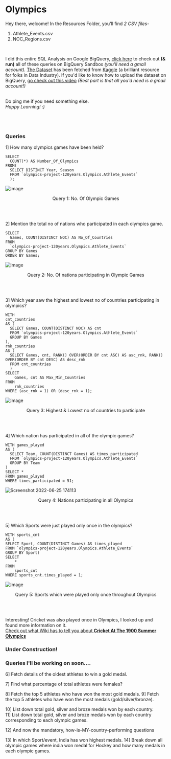 # Olympics 

Hey there, welcome! In the Resources Folder, you'll find *2 CSV files-* </br> 
1. Athlete_Events.csv
2. NOC_Regions.csv

</br>

I did this entire SQL Analysis on Google BigQuery, [click here](https://console.cloud.google.com/bigquery?sq=410130076228:b9aad05d05da4af8a21ef37823fd13db&project=olympics-project-120years) to check out **(& run)** all of these queries on BigQuery Sandbox *(you'll need a gmail account).* [The Dataset](https://www.kaggle.com/datasets/heesoo37/120-years-of-olympic-history-athletes-and-results?select=noc_regions.csv) has been fetched from [Kaggle](https://www.kaggle.com/) (a brilliant resource for folks in Data Industry). If you'd like to know how to upload the dataset on BigQuery, [go check out this video]() *(Best part is that all you'd need is a gmail account!)*</br></br>

Do ping me if you need something else. </br> 
*Happy Learning! :)*
</br></br></br></br>


### Queries

1] How many olympics games have been held? 

    SELECT 
      COUNT(*) AS Number_Of_Olympics
    FROM( 
      SELECT DISTINCT Year, Season
      FROM `olympics-project-120years.Olympics.Athlete_Events`
      );
      
 
![image](https://user-images.githubusercontent.com/91784043/175772998-265866a1-5233-4e89-9dec-d734b5570d2a.png)

<p align = "center">
Query 1: No. Of Olympic Games
</p>
 </br> </br>
 
2] Mention the total no of nations who participated in each olympics game.

    SELECT 
      Games, COUNT(DISTINCT NOC) AS No_Of_Countries
    FROM 
      `olympics-project-120years.Olympics.Athlete_Events`
    GROUP BY Games
    ORDER BY Games;

![image](https://user-images.githubusercontent.com/91784043/175773057-4e57d0f8-401d-415f-9ffc-83aecc36646c.png)

<p align = "center">
Query 2: No. Of nations participating in Olympic Games
</p>
 </br> </br>

3] Which year saw the highest and lowest no of countries participating in olympics?

    WITH
    cnt_countries
    AS (
      SELECT Games, COUNT(DISTINCT NOC) AS cnt
      FROM `olympics-project-120years.Olympics.Athlete_Events`
      GROUP BY Games
    ),
    rnk_countries
    AS (
      SELECT Games, cnt, RANK() OVER(ORDER BY cnt ASC) AS asc_rnk, RANK() OVER(ORDER BY cnt DESC) AS desc_rnk
      FROM cnt_countries
      )
    SELECT 
        Games, cnt AS Max_Min_Countries
    FROM 
        rnk_countries
    WHERE (asc_rnk = 1) OR (desc_rnk = 1);
 
![image](https://user-images.githubusercontent.com/91784043/175773084-439200cb-e5ed-473e-812d-b2622b4fdd8d.png)

<p align = "center">
Query 3: Highest & Lowest no of countries to participate
</p>
 </br> </br>

4] Which nation has participated in all of the olympic games?

    WITH games_played
    AS (
      SELECT Team, COUNT(DISTINCT Games) AS times_participated
      FROM `olympics-project-120years.Olympics.Athlete_Events`
      GROUP BY Team
    )
    SELECT *
    FROM games_played
    WHERE times_participated = 51;

![Screenshot 2022-06-25 174113](https://user-images.githubusercontent.com/91784043/175772967-2573bbaa-9ab8-4b56-b86f-dc03a8f57947.png)

<p align = "center">
Query 4: Nations participating in all Olympics
</p>
 </br> </br>

5] Which Sports were just played only once in the olympics?<br/>

    WITH sports_cnt
    AS (
    SELECT Sport, COUNT(DISTINCT Games) AS times_played
    FROM `olympics-project-120years.Olympics.Athlete_Events`
    GROUP BY Sport)
    SELECT 
        *
    FROM 
        sports_cnt
    WHERE sports_cnt.times_played = 1;

![image](https://user-images.githubusercontent.com/91784043/175773466-80b97e1b-3322-43f3-ae11-550db14e0f12.png)

<p align = "center">
Query 5: Sports which were played only once throughout Olympics
</p>
 </br> </br>
 
Interesting! Cricket was also played once in Olympics, I looked up and found more information on it. </br>
[Check out what Wiki has to tell you about **Cricket At The 1900 Summer Olympics**](https://en.wikipedia.org/wiki/Cricket_at_the_1900_Summer_Olympics#:~:text=A%20cricket%20tournament%2C%20played%20as,158%20runs%20by%20Great%20Britain.)


### Under Construction!
### Queries I'll be working on soon....

6] Fetch details of the oldest athletes to win a gold medal.

7] Find what percentage of total athletes were females?

8] Fetch the top 5 athletes who have won the most gold medals.
9] Fetch the top 5 athletes who have won the most medals (gold/silver/bronze).


10] List down total gold, silver and broze medals won by each country.<br/>
11] List down total gold, silver and broze medals won by each country corresponding to each olympic games.<br/>

12] And now the mandatory, how-is-MY-country-performing questions

13] In which Sport/event, India has won highest medals.
14] Break down all olympic games where india won medal for Hockey and how many medals in each olympic games.
